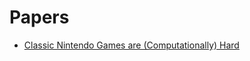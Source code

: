 
# Papers
  * [Classic Nintendo Games are (Computationally) Hard](https://arxiv.org/pdf/1203.1895.pdf)
